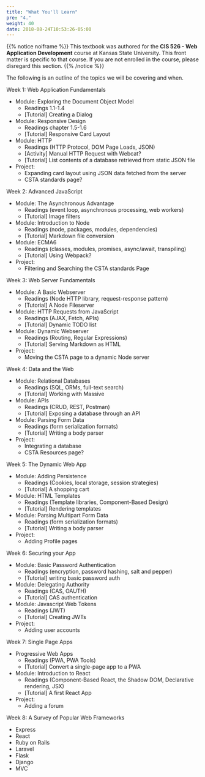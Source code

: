 ```yaml
---
title: "What You'll Learn"
pre: "4."
weight: 40
date: 2018-08-24T10:53:26-05:00
---
```


{{% notice noiframe %}}
This textbook was authored for the **CIS 526 - Web Application Development** course at Kansas State University.  This front matter is specific to that course.  If you are not enrolled in the course, please disregard this section.
{{% /notice %}}

The following is an outline of the topics we will be covering and when.

Week 1: Web Application Fundamentals
* Module: Exploring the Document Object Model<br>
    * Readings 1.1-1.4
    * [Tutorial] Creating a Dialog 
* Module: Responsive Design
    * Readings chapter 1.5-1.6
    * [Tutorial] Responsive Card Layout
* Module: HTTP
    * Readings (HTTP Protocol, DOM Page Loads, JSON)
    * [Activity] Manual HTTP Request with Webcat?
    * [Tutorial] List contents of a database retrieved from static JSON file
* Project:
    * Expanding card layout using JSON data fetched from the server 
    * CSTA standards page?

Week 2: Advanced JavaScript
* Module: The Asynchronous Advantage
    * Readings (event loop, asynchronous processing, web workers)
    * [Tutorial] Image filters
* Module: Introduction to Node
    * Readings (node, packages, modules, dependencies)
    * [Tutorial] Markdown file conversion
* Module: ECMA6 
    * Readings (classes, modules, promises, async/await, transpiling)
    * [Tutorial] Using Webpack?
* Project: 
    * Filtering and Searching the CSTA standards Page

Week 3: Web Server Fundamentals 
* Module: A Basic Webserver
    * Readings (Node HTTP library, request-response pattern)
    * [Tutorial] A Node Fileserver
* Module: HTTP Requests from JavaScript 
    * Readings (AJAX, Fetch, APIs)
    * [Tutorial] Dynamic TODO list
* Module: Dynamic Webserver
    * Readings (Routing, Regular Expressions)
    * [Tutorial] Serving Markdown as HTML
* Project:
    * Moving the CSTA page to a dynamic Node server

Week 4: Data and the Web
* Module: Relational Databases
    * Readings (SQL, ORMs, full-text search)
    * [Tutorial] Working with Massive
* Module: APIs
    * Readings (CRUD, REST, Postman)
    * [Tutorial] Exposing a database through an API
* Module: Parsing Form Data
    * Readings (form serialization formats)
    * [Tutorial] Writing a body parser
* Project:
    * Integrating a database
    * CSTA Resources page?

Week 5: The Dynamic Web App
* Module: Adding Persistence
    * Readings (Cookies, local storage, session strategies)
    * [Tutorial] A shopping cart
* Module: HTML Templates
    * Readings (Template libraries, Component-Based Design)
    * [Tutorial] Rendering templates
* Module: Parsing Multipart Form Data
    * Readings (form serialization formats)
    * [Tutorial] Writing a body parser
* Project:
    * Adding Profile pages

Week 6: Securing your App
* Module: Basic Password Authentication
    * Readings (encryption, password hashing, salt and pepper)
    * [Tutorial] writing basic password auth
* Module: Delegating Authority
    * Readings (CAS, OAUTH)
    * [Tutorial] CAS authentication
* Module: Javascript Web Tokens 
    * Readings (JWT)
    * [Tutorial] Creating JWTs
* Project:
    * Adding user accounts

Week 7: Single Page Apps
* Progressive Web Apps
    * Readings (PWA, PWA Tools)
    * [Tutorial] Convert a single-page app to a PWA
* Module: Introduction to React
    * Readings (Component-Based React, the Shadow DOM, Declarative rendering, JSX)
    * [Tutorial] A first React App
* Project:
    * Adding a forum


Week 8: A Survey of Popular Web Frameworks
* Express
* React
* Ruby on Rails
* Laravel
* Flask
* Django
* MVC
